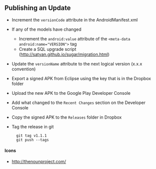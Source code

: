 ## Publishing an Update

* Increment the `versionCode` attribute in the AndroidManifest.xml
* If any of the models have changed
  * Increment the `android:value` attribute of the `<meta-data android:name="VERSION">` tag
  * Create a SQL upgrade script (http://satyan.github.io/sugar/migration.html)
* Update the `versionName` attribute to the next logical version (x.x.x convention)
* Export a signed APK from Eclipse using the key that is in the Dropbox folder
* Upload the new APK to the Google Play Developer Console
* Add what changed to the `Recent Changes` section on the Developer Console
* Copy the signed APK to the `Releases` folder in Dropbox
* Tag the release in git

        git tag v1.1.1
        git push --tags

#### Icons

* http://thenounproject.com/
